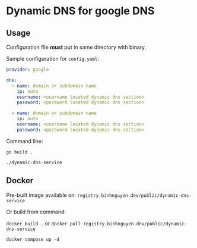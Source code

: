 # Dynamic DNS for google DNS

## Usage
Configuration file **must** put in same directory with binary.

Sample configuration for `config.yaml`:

```yaml
provider: google

dns:
  - name: domain or subdomain name
    ip: auto
    username: <username located dynamic dns section>
    password: <password located dynamic dns section>

  - name: domain or subdomain name
    ip: auto
    username: <username located dynamic dns section>
    password: <password located dynamic dns section>
```

Command line:

`go build .`

`./dynamic-dns-service`

## Docker

Pre-built image available on: `registry.binhnguyen.dev/public/dynamic-dns-service`

Or build from command:

`docker build .` or `docker pull registry.binhnguyen.dev/public/dynamic-dns-service`

`docker compose up -d`